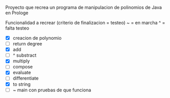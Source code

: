 Proyecto que recrea un programa de manipulacion de polinomios de Java en Prologe

Funcionalidad a recrear (criterio de finalizacion = testeo)
~ = en marcha
^ = falta testeo

- [x] creacion de polynomio
- [ ] return degree
- [x] add 
- [ ] ^ substract
- [x] multiply
- [ ] compose
- [x] evaluate
- [ ] differentiate
- [x] to string
- [ ] ~ main con pruebas de que funciona
